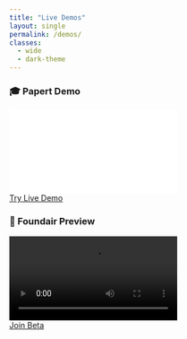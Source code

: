 ```yaml
---
title: "Live Demos"
layout: single
permalink: /demos/
classes:
  - wide
  - dark-theme
---
```


<div class="demos-grid">
  <div class="demo-card">
    <h3>🎓 Papert Demo</h3>
    <div class="demo-frame">
      <iframe src="your-demo-url" frameborder="0" allowfullscreen></iframe>
    </div>
    <a href="#" class="btn btn--primary">Try Live Demo</a>
  </div>

  <div class="demo-card">
    <h3>🚀 Foundair Preview</h3>
    <div class="demo-frame">
      <video controls>
        <source src="path-to-video.mp4" type="video/mp4">
      </video>
    </div>
    <a href="#" class="btn btn--primary">Join Beta</a>
  </div>
</div>
